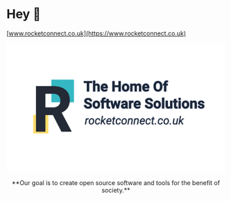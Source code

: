# Hey 👋

[www.rocketconnect.co.uk](https://www.rocketconnect.co.uk)

![banner](https://github.com/rocket-connect/.github/blob/main/assets/banner.png)

<p align="center">
**Our goal is to create open source software and tools for the benefit of society.**
</p>
